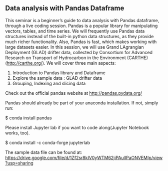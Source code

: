 ## Data analysis with Pandas Dataframe
This seminar is a beginner’s guide to data analysis with Pandas dataframe, through a live coding session. Pandas is a popular library for manipulating vectors, tables, and time series. We will frequently use Pandas data structures instead of the built-in python data structures, as they provide much richer functionality. Also, Pandas is fast, which makes working with large datasets easier.  In this session, we will use Grand LAgrangian Deployment (GLAD) drifter data, collected by Consortium for Advanced Research on Transport of Hydrocarbon in the Environment (CARTHE)(http://carthe.org/). We will cover three main aspects:
1. Introduction to Pandas library and Dataframe 
2. Explore the sample data : GLAD drifter data
3. Grouping, Indexing and slicing data

Check out the official pandas website at http://pandas.pydata.org/

Pandas should already be part of your anaconda installation. If not, simply run:

$ conda install pandas

Please install Jupyter lab if you want to code along(Jupyter Notebook works, too). 

$ conda install -c conda-forge jupyterlab

The sample data file can be found at: 
https://drive.google.com/file/d/1Zf2sr8kIV0yWTM62jiPAulIPaONVEMIp/view?usp=sharing
